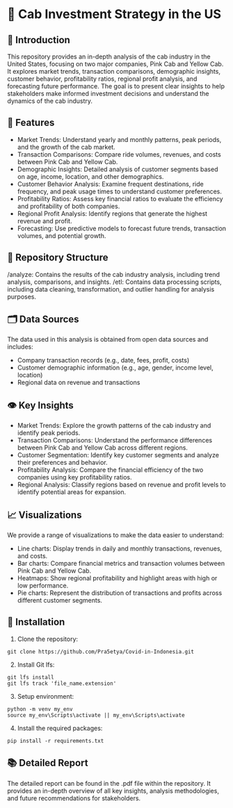 # 🚖 Cab Investment Strategy in the US

## 🚀 Introduction
This repository provides an in-depth analysis of the cab industry in the United States, focusing on two major companies, Pink Cab and Yellow Cab. It explores market trends, transaction comparisons, demographic insights, customer behavior, profitability ratios, regional profit analysis, and forecasting future performance. The goal is to present clear insights to help stakeholders make informed investment decisions and understand the dynamics of the cab industry.

## 📌 Features
* Market Trends: Understand yearly and monthly patterns, peak periods, and the growth of the cab market.
* Transaction Comparisons: Compare ride volumes, revenues, and costs between Pink Cab and Yellow Cab.
* Demographic Insights: Detailed analysis of customer segments based on age, income, location, and other demographics.
* Customer Behavior Analysis: Examine frequent destinations, ride frequency, and peak usage times to understand customer preferences.
* Profitability Ratios: Assess key financial ratios to evaluate the efficiency and profitability of both companies.
* Regional Profit Analysis: Identify regions that generate the highest revenue and profit.
* Forecasting: Use predictive models to forecast future trends, transaction volumes, and potential growth.

## 📂 Repository Structure
/analyze: Contains the results of the cab industry analysis, including trend analysis, comparisons, and insights. 
/etl: Contains data processing scripts, including data cleaning, transformation, and outlier handling for analysis purposes.

## 🗂 Data Sources
The data used in this analysis is obtained from open data sources and includes:
* Company transaction records (e.g., date, fees, profit, costs)
* Customer demographic information (e.g., age, gender, income level, location)
* Regional data on revenue and transactions

## 👁 Key Insights
* Market Trends: Explore the growth patterns of the cab industry and identify peak periods.
* Transaction Comparisons: Understand the performance differences between Pink Cab and Yellow Cab across different regions.
* Customer Segmentation: Identify key customer segments and analyze their preferences and behavior.
* Profitability Analysis: Compare the financial efficiency of the two companies using key profitability ratios.
* Regional Analysis: Classify regions based on revenue and profit levels to identify potential areas for expansion.

## 📈 Visualizations
We provide a range of visualizations to make the data easier to understand:
* Line charts: Display trends in daily and monthly transactions, revenues, and costs.
* Bar charts: Compare financial metrics and transaction volumes between Pink Cab and Yellow Cab.
* Heatmaps: Show regional profitability and highlight areas with high or low performance.
* Pie charts: Represent the distribution of transactions and profits across different customer segments.

## 🔧 Installation
1. Clone the repository: 
```
git clone https://github.com/Pra5etya/Covid-in-Indonesia.git
```

2. Install Git lfs: 
```
git lfs install
git lfs track 'file_name.extension'
```

3. Setup environment: 
```
python -m venv my_env
source my_env\Scripts\activate || my_env\Scripts\activate
```

4. Install the required packages: 
```
pip install -r requirements.txt
```

## 📚 Detailed Report
The detailed report can be found in the .pdf file within the repository. It provides an in-depth overview of all key insights, analysis methodologies, and future recommendations for stakeholders.
